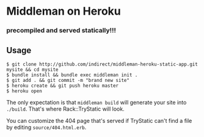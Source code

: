 # Middleman on Heroku
### precompiled and served statically!!!

## Usage

    $ git clone http://github.com/indirect/middleman-heroku-static-app.git mysite && cd mysite
    $ bundle install && bundle exec middleman init .
    $ git add . && git commit -m "brand new site"
    $ heroku create && git push heroku master
    $ heroku open

The only expectation is that `middleman build` will generate your site into `./build`. That's where Rack::TryStatic will look.

You can customize the 404 page that's served if TryStatic can't find a file by editing `source/404.html.erb`.
